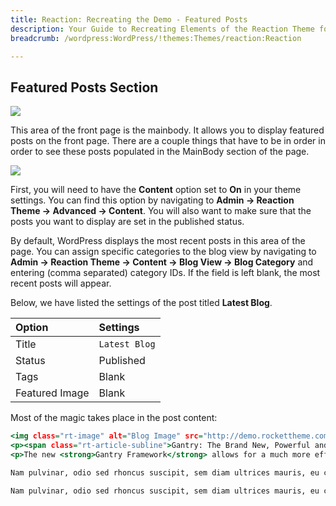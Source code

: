 ```yaml
---
title: Reaction: Recreating the Demo - Featured Posts
description: Your Guide to Recreating Elements of the Reaction Theme for WordPress
breadcrumb: /wordpress:WordPress/!themes:Themes/reaction:Reaction

---
```


Featured Posts Section
-----

![][demo]

This area of the front page is the mainbody. It allows you to display featured posts on the front page. There are a couple things that have to be in order in order to see these posts populated in the MainBody section of the page.

![][mainbody]

First, you will need to have the **Content** option set to **On** in your theme settings. You can find this option by navigating to **Admin -> Reaction Theme -> Advanced -> Content**. You will also want to make sure that the posts you want to display are set in the published status.

By default, WordPress displays the most recent posts in this area of the page. You can assign specific categories to the blog view by navigating to **Admin -> Reaction Theme -> Content -> Blog View -> Blog Category** and entering (comma separated) category IDs. If the field is left blank, the most recent posts will appear. 

Below, we have listed the settings of the post titled **Latest Blog**.

| Option         | Settings           |
| :------------- | :----------------- |
| Title          | `Latest Blog`      |
| Status         | Published          |
| Tags           | Blank              |
| Featured Image | Blank              |


Most of the magic takes place in the post content:

~~~ .html
<img class="rt-image" alt="Blog Image" src="http://demo.rockettheme.com/live/wordpress/reaction/wp-content/rockettheme/rt_reaction_wp/frontpage/blog1.jpg">
<p><span class="rt-article-subline">Gantry: The Brand New, Powerful and Intricate Framework / Platform from the RocketTheme Team</span></p>
<p>The new <strong>Gantry Framework</strong> allows for a much more efficient, more powerful underlying system; that can transcend to other platforms with ease. The main features of Gantry are its 960 Grid system, and its advanced administrative control panel, with a vast assortment of other features ready to enhance your WordPress experience.</p><!--more-->

Nam pulvinar, odio sed rhoncus suscipit, sem diam ultrices mauris, eu consequat purus metus eu velit. Proin metus odio, aliquam eget molestie nec, gravida ut sapien. Phasellus quis est sed turpis sollicitudin venenatis sed eu odio. Praesent eget neque eu eros interdum malesuada non vel leo. Sed fringilla porta ligula egestas tincidunt. Nullam risus magna, ornare vitae varius eget, scelerisque a libero. Morbi eu porttitor ipsum. Nullam lorem nisi, posuere quis volutpat eget, luctus nec massa. Pellentesque aliquam lacinia tellus sit amet bibendum. Ut posuere justo in enim pretium scelerisque. Etiam ornare vehicula euismod. Vestibulum at risus augue. Sed non semper dolor. Sed fringilla consequat velit a porta. Pellentesque sed lectus pharetra ipsum ultricies commodo non sit amet.

Nam pulvinar, odio sed rhoncus suscipit, sem diam ultrices mauris, eu consequat purus metus eu velit. Proin metus odio, aliquam eget molestie nec, gravida ut sapien. Phasellus quis est sed turpis sollicitudin venenatis sed eu odio. Praesent eget neque eu eros interdum malesuada non vel leo. Sed fringilla porta ligula egestas tincidunt. Nullam risus magna, ornare vitae varius eget, scelerisque a libero. Morbi eu porttitor ipsum. Nullam lorem nisi, posuere quis volutpat eget, luctus nec massa. Pellentesque aliquam lacinia tellus sit amet bibendum. Ut posuere justo in enim pretium scelerisque. Etiam ornare vehicula euismod. Vestibulum at risus augue. Sed non semper dolor. Sed fringilla consequat velit a porta. Pellentesque sed lectus pharetra ipsum ultricies commodo non sit amet.
~~~ 

[demo]: assets/demo_5.jpeg
[mainbody]: assets/setadvanced.jpeg